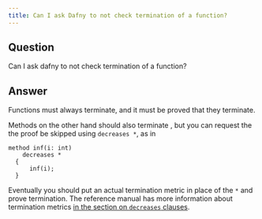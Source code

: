 ```yaml
---
title: Can I ask Dafny to not check termination of a function?
---
```


## Question

Can I ask dafny to not check termination of a function?

## Answer

Functions must always terminate, and it must be proved that they terminate.

Methods on the other hand should also terminate , but you can request the the proof be skipped using `decreases *`, as in
```dafny
method inf(i: int)
    decreases *
  {
      inf(i); 
  }
```

Eventually you should put an actual termination metric in place of the `*` and prove termination.
The reference manual has more information about termination metrics [in the section on `decreases` clauses](../DafnyRef/DafnyRef#sec-decreases-clause).
